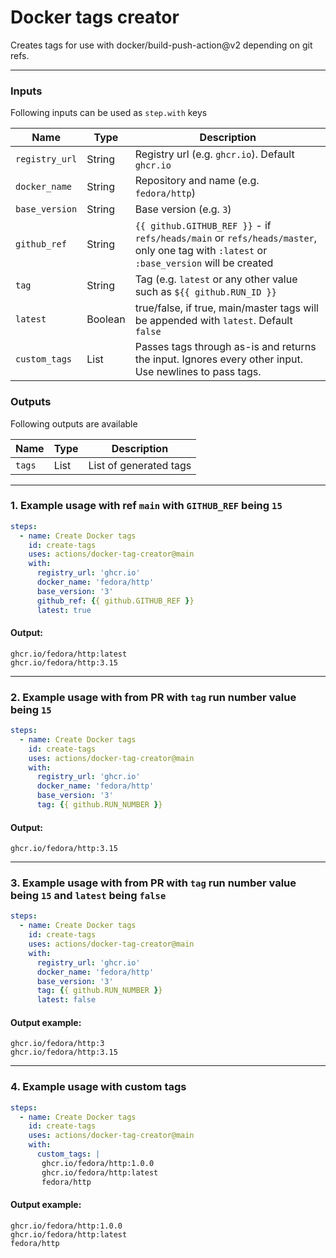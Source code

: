 # Docker tags creator

Creates tags for use with docker/build-push-action@v2 depending on git refs.

 ---

### Inputs

Following inputs can be used as `step.with` keys

| Name           | Type    | Description                                                                                                                             |
|----------------|---------|-----------------------------------------------------------------------------------------------------------------------------------------|
| `registry_url` | String  | Registry url (e.g. `ghcr.io`). Default `ghcr.io`                                                                                        |
| `docker_name`  | String  | Repository and name (e.g. `fedora/http`)                                                                                                |  
| `base_version` | String  | Base version (e.g. `3`)                                                                                                                 |
| `github_ref`   | String  | `{{ github.GITHUB_REF }}` - if `refs/heads/main` or `refs/heads/master`, only one tag with `:latest` or `:base_version` will be created |
| `tag`          | String  | Tag (e.g. `latest` or any other value such as `${{ github.RUN_ID }}`                                                                    |
| `latest`       | Boolean | true/false, if true, main/master tags will be appended with `latest`. Default `false`                                                   |
| `custom_tags`  | List    | Passes tags through as-is and returns the input. Ignores every other input. Use newlines to pass tags.                                  |

### Outputs

Following outputs are available

| Name       | Type | Description            |
|------------|------|------------------------|
| `tags`     | List | List of generated tags |

 ---

### 1. Example usage with ref `main` with `GITHUB_REF` being `15`

```yaml
steps:
  - name: Create Docker tags
    id: create-tags
    uses: actions/docker-tag-creator@main
    with:
      registry_url: 'ghcr.io'
      docker_name: 'fedora/http'
      base_version: '3'
      github_ref: {{ github.GITHUB_REF }}
      latest: true
````

#### Output:

````
ghcr.io/fedora/http:latest
ghcr.io/fedora/http:3.15
````

 ---

### 2. Example usage with from PR with `tag` run number value being `15`

```yaml
steps:
  - name: Create Docker tags
    id: create-tags
    uses: actions/docker-tag-creator@main
    with:
      registry_url: 'ghcr.io'
      docker_name: 'fedora/http'
      base_version: '3'
      tag: {{ github.RUN_NUMBER }}
```

#### Output:

````
ghcr.io/fedora/http:3.15
````

 ---

### 3. Example usage with from PR with `tag` run number value being `15` and `latest` being `false`

```yaml
steps:
  - name: Create Docker tags
    id: create-tags
    uses: actions/docker-tag-creator@main
    with:
      registry_url: 'ghcr.io'
      docker_name: 'fedora/http'
      base_version: '3'
      tag: {{ github.RUN_NUMBER }}
      latest: false
```

#### Output example:

````
ghcr.io/fedora/http:3
ghcr.io/fedora/http:3.15
````

 ---

### 4. Example usage with custom tags

```yaml
steps:
  - name: Create Docker tags
    id: create-tags
    uses: actions/docker-tag-creator@main
    with:
      custom_tags: |
       ghcr.io/fedora/http:1.0.0
       ghcr.io/fedora/http:latest
       fedora/http
```

#### Output example:

````
ghcr.io/fedora/http:1.0.0
ghcr.io/fedora/http:latest
fedora/http
````
